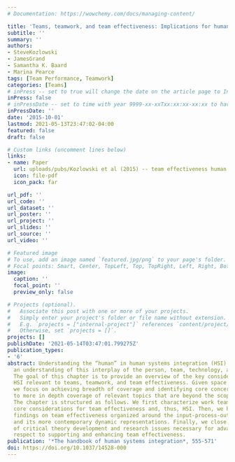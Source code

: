 ```yaml
---
# Documentation: https://wowchemy.com/docs/managing-content/

title: 'Teams, teamwork, and team effectiveness: Implications for human systems integration.'
subtitle: ''
summary: ''
authors:
- SteveKozlowski
- JamesGrand
- Samantha K. Baard
- Marina Pearce
tags: [Team Performance, Teamwork]
categories: [Teams]
# inPress -- set to true will change the date on the article page to In Press; set to false will show publication date
inPress: false
# inPressDate -- set to time with year 9999-xx-xxTxx:xx:xx-xx:xx to have article listed as "in press" on Publications page; set to '' and include a date in the 'date' field once published
inPressDate: ''
date: '2015-10-01'
lastmod: 2021-05-13T23:47:02-04:00
featured: false
draft: false

# Custom links (uncomment lines below)
links:
- name: Paper
  url: uploads/pubs/Kozlowski et al (2015) -- team effectiveness human systems integration.pdf
  icon: file-pdf
  icon_pack: far

url_pdf: ''
url_code: ''
url_dataset: ''
url_poster: ''
url_project: ''
url_slides: ''
url_source: ''
url_video: ''

# Featured image
# To use, add an image named `featured.jpg/png` to your page's folder.
# Focal points: Smart, Center, TopLeft, Top, TopRight, Left, Right, BottomLeft, Bottom, BottomRight.
image:
  caption: ''
  focal_point: ''
  preview_only: false

# Projects (optional).
#   Associate this post with one or more of your projects.
#   Simply enter your project's folder or file name without extension.
#   E.g. `projects = ["internal-project"]` references `content/project/deep-learning/index.md`.
#   Otherwise, set `projects = []`.
projects: []
publishDate: '2021-05-14T03:47:01.799275Z'
publication_types:
- '6'
abstract: Understanding the “human” in human systems integration (HSI) necessitates
  an understanding of this interplay of the person, team, technology, and system.
  The goal of this chapter is to provide an overview of the key considerations for
  HSI relevant to teams, teamwork, and team effectiveness. Given space constraints,
  we focus on achieving breadth of coverage and identifying core concerns, with pointers
  to more in depth coverage of relevant topics that are beyond the scope of the chapter.
  The chapter is structured as follows. We first characterize work teams and identify
  core considerations for team effectiveness and, thus, HSI. Then, we highlight research
  findings on team effectiveness organized around the input-process-output heuristic
  and its more contemporary dynamic representations. Finally, we close with a consideration
  of critical theory development and research issues necessary for advancing HSI with
  respect to supporting and enhancing team effectiveness.
publication: '*The handbook of human systems integration*, 555-571'
doi: https://doi.org/10.1037/14528-000
---
```

